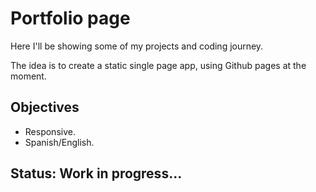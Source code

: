 # Portfolio page
Here I'll be showing some of my projects and coding journey.

The idea is to create a static single page app, using Github pages at the moment.

## Objectives

- Responsive.
- Spanish/English.

## Status: Work in progress...


